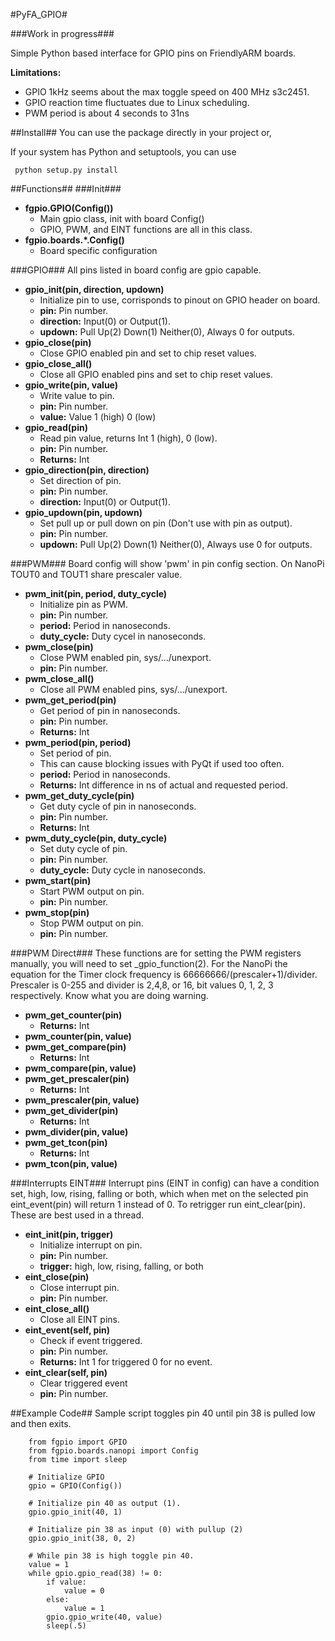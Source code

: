 #PyFA_GPIO#

###Work in progress###

Simple Python based interface for GPIO pins on FriendlyARM boards.

**Limitations:**

* GPIO 1kHz seems about the max toggle speed on 400 MHz s3c2451.
* GPIO reaction time fluctuates due to Linux scheduling.
* PWM period is about 4 seconds to 31ns

##Install##
You can use the package directly in your project or,

If your system has Python and setuptools, you can use

     python setup.py install

##Functions##
###Init###
* **fgpio.GPIO(Config())**
     * Main gpio class, init with board Config()
     * GPIO, PWM, and EINT functions are all in this class.
* **fgpio.boards.*.Config()**
     * Board specific configuration

###GPIO###
All pins listed in board config are gpio capable.

* **gpio_init(pin, direction, updown)**
     * Initialize pin to use, corrisponds to pinout on GPIO header on board.
     * **pin:** Pin number.
     * **direction:** Input(0) or Output(1).
     * **updown:** Pull Up(2) Down(1) Neither(0), Always 0 for outputs.
* **gpio_close(pin)**
     * Close GPIO enabled pin and set to chip reset values.
* **gpio_close_all()**
     * Close all GPIO enabled pins and set to chip reset values.
* **gpio_write(pin, value)**
     * Write value to pin.
     * **pin:** Pin number.
     * **value:** Value 1 (high) 0 (low)
* **gpio_read(pin)**
     * Read pin value, returns Int 1 (high), 0 (low).
     * **pin:** Pin number.
     * **Returns:** Int
* **gpio_direction(pin, direction)**
     * Set direction of pin.
     * **pin:** Pin number.
     * **direction:** Input(0) or Output(1).
* **gpio_updown(pin, updown)**
     * Set pull up or pull down on pin (Don't use with pin as output).
     * **pin:** Pin number.
     * **updown:** Pull Up(2) Down(1) Neither(0), Always use 0 for outputs.

###PWM###
Board config will show 'pwm' in pin config section. On NanoPi TOUT0 and TOUT1 share prescaler value.

*  **pwm_init(pin, period, duty_cycle)**
     * Initialize pin as PWM.
     * **pin:** Pin number.
     * **period:** Period in nanoseconds.
     * **duty_cycle:** Duty cycel in nanoseconds.
*  **pwm_close(pin)**
     * Close PWM enabled pin, sys/.../unexport.
     * **pin:** Pin number.
*  **pwm_close_all()**
     * Close all PWM enabled pins, sys/.../unexport.
*  **pwm_get_period(pin)**
     * Get period of pin in nanoseconds.
     * **pin:** Pin number.
     * **Returns:** Int
*  **pwm_period(pin, period)**
     * Set period of pin.
     * This can cause blocking issues with PyQt if used too often.
     * **period:** Period in nanoseconds.
     * **Returns:** Int difference in ns of actual and requested period.
*  **pwm_get_duty_cycle(pin)**
     * Get duty cycle of pin in nanoseconds.
     * **pin:** Pin number.
     * **Returns:** Int
*  **pwm_duty_cycle(pin, duty_cycle)**
     * Set duty cycle of pin.
     * **pin:** Pin number.
     * **duty_cycle:** Duty cycle in nanoseconds.
*  **pwm_start(pin)**
     * Start PWM output on pin.
     * **pin:** Pin number.
*  **pwm_stop(pin)**
     * Stop PWM output on pin.
     * **pin:** Pin number.

###PWM Direct###
These functions are for setting the PWM registers manually, you will need to set _gpio_function(2). For the NanoPi the equation for the Timer clock frequency is 66666666/(prescaler+1)/divider. Prescaler is 0-255 and divider is 2,4,8, or 16, bit values 0, 1, 2, 3 respectively. Know what you are doing warning.

*  **pwm_get_counter(pin)**
     * **Returns:** Int
*  **pwm_counter(pin, value)**
*  **pwm_get_compare(pin)**
     * **Returns:** Int
*  **pwm_compare(pin, value)**
*  **pwm_get_prescaler(pin)**
     * **Returns:** Int
*  **pwm_prescaler(pin, value)**
*  **pwm_get_divider(pin)**
     * **Returns:** Int
*  **pwm_divider(pin, value)**
*  **pwm_get_tcon(pin)**
     * **Returns:** Int
*  **pwm_tcon(pin, value)**

###Interrupts EINT###
Interrupt pins (EINT in config) can have a condition set, high, low, rising, falling or both, which when met on the selected pin eint_event(pin) will return 1 instead of 0. To retrigger run eint_clear(pin). These are best used in a thread.

*  **eint_init(pin, trigger)**
     * Initialize interrupt on pin.
     * **pin:** Pin number.
     * **trigger:** high, low, rising, falling, or both
*  **eint_close(pin)**
     * Close interrupt pin.
     * **pin:** Pin number.
*  **eint_close_all()**
     * Close all EINT pins.
*  **eint_event(self, pin)**
     * Check if event triggered.
     * **pin:** Pin number.
     * **Returns:** Int 1 for triggered 0 for no event.
*  **eint_clear(self, pin)**
     * Clear triggered event
     * **pin:** Pin number.

##Example Code##
Sample script toggles pin 40 until pin 38 is pulled low and then exits.

        from fgpio import GPIO
        from fgpio.boards.nanopi import Config
        from time import sleep
        
        # Initialize GPIO
        gpio = GPIO(Config())
        
        # Initialize pin 40 as output (1).
        gpio.gpio_init(40, 1)
        
        # Initialize pin 38 as input (0) with pullup (2)
        gpio.gpio_init(38, 0, 2)
        
        # While pin 38 is high toggle pin 40.
        value = 1
        while gpio.gpio_read(38) != 0:
            if value:
                value = 0
            else:
                value = 1
            gpio.gpio_write(40, value)
            sleep(.5)

